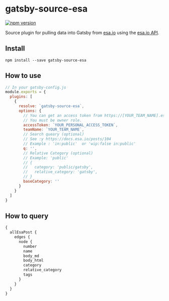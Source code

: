 # gatsby-source-esa

[![npm version](https://badge.fury.io/js/gatsby-source-esa.svg)](https://badge.fury.io/js/gatsby-source-esa)

Source plugin for pulling data into Gatsby from [esa.io](https://esa.io) using the [esa.io API](https://docs.esa.io/posts/102).

## Install

`npm install --save gatsby-source-esa`

## How to use

```js
// In your gatsby-config.js
module.exports = {
  plugins: [
    {
      resolve: `gatsby-source-esa`,
      options: {
        // You can get an access token from https://[YOUR_TEAM_NAME].esa.io/user/applications.
        // You must be owner role.
        accessToken: `YOUR_PERSONAL_ACCESS_TOKEN`,
        teamName: `YOUR_TEAM_NAME`,
        // Search queary (optional)
        // See :y https://docs.esa.io/posts/104
        // Example : 'in:public'  or 'wip:false in:public'
        q: '',
        // Relative Category (optional)
        // Example: 'public'
        // {
        //   category: 'public/gatsby',
        //   relative_category: 'gatsby',
        // }
        baseCategory: ''
      }
    }
  ]
}
```

## How to query

```graphql
{
  allEsaPost {
    edges {
      node {
        number
        name
        body_md
        body_html
        category
        relative_category
        tags
      }
    }
  }
}
```

